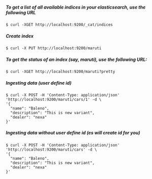 ##### To get a list of all available indices in your elasticsearch, use the following URL
```
$ curl -XGET http://localhost:9200/_cat/indices
```

##### Create index
```
$ curl -X PUT http://localhost:9200/maruti
```

##### To get the status of an index (say, maruti), use the following URL:
```
$ curl -XGET http://localhost:9200/maruti?pretty
```

##### Ingesting data (user define id)
```
$ curl -X POST -H 'Content-Type: application/json' 'http://localhost:9200/maruti/cars/1' -d \
'{
  "name": "Baleno",
  "description": "This is new variant",
  "dealer": "nexa"
}'
```

##### Ingesting data without user define id (es will create id for you)
```
$ curl -X POST -H 'Content-Type: application/json' 'http://localhost:9200/maruti/cars' -d \
'{
  "name": "Baleno",
  "description": "This is new variant",
  "dealer": "nexa"
}'
```
